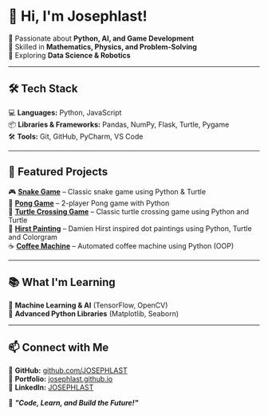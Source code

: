 # 👋 Hi, I'm Josephlast!  
🔹 Passionate about **Python, AI, and Game Development**  
🔹 Skilled in **Mathematics, Physics, and Problem-Solving**  
🔹 Exploring **Data Science & Robotics**  

---

## 🛠️ Tech Stack  
💻 **Languages:** Python, JavaScript  
📦 **Libraries & Frameworks:** Pandas, NumPy, Flask, Turtle, Pygame  
🛠️ **Tools:** Git, GitHub, PyCharm, VS Code  

---

## 🚀 Featured Projects  
🎮 [**Snake Game**](https://github.com/JOSEPHLAST/snake-game) – Classic snake game using Python & Turtle  
🏓 [**Pong Game**](https://github.com/JOSEPHLAST/pong-game) – 2-player Pong game with Python   
🐢 [**Turtle Crossing Game**](https://github.com/JOSEPHLAST/turtle-crossing) – Classic turtle crossing game using Python and Turtle   
🎨 [**Hirst Painting**](https://github.com/JOSEPHLAST/hirst-painting) – Damien Hirst inspired dot paintings using Python, Turtle and Colorgram   
☕️ [**Coffee Machine**](https://github.com/JOSEPHLAST/coffee-machine) – Automated coffee machine using Python (OOP)

---

## 📚 What I'm Learning  
🔹 **Machine Learning & AI** (TensorFlow, OpenCV)  
🔹 **Advanced Python Libraries** (Matplotlib, Seaborn)    

---

## 📫 Connect with Me  
🔗 **GitHub:** [github.com/JOSEPHLAST](https://github.com/JOSEPHLAST)  
🔗 **Portfolio:** [josephlast.github.io](https://josephlast.github.io)  
🔗 **LinkedIn:** [JOSEPHLAST](https://www.linkedin.com/in/josephlast-a-aaa813354/)

🚀 ***"Code, Learn, and Build the Future!"***  
